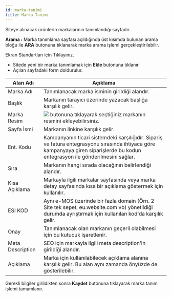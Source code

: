 ```yaml
---
id: marka-tanimi
title: Marka Tanımı
---
```


Siteye alınacak ürünlerin markalarının tanımlandığı sayfadır.

**Arama :** Marka tanımlama sayfası açıldığında üst kısımda bulunan arama bloğu ile **ARA** butonuna tıklanarak marka arama işlemi gerçekleştirilebilir.

Ekran Standartları için Tıklayınız.

- Sitede yeni bir marka tanımlamak için  **Ekle** butonuna tıklanır.
- Açılan sayfadaki form doldurulur.

|Alan Adı|Açıklama|
|--|--|
|Marka Adı|Tanımlanacak marka isminin girildiği alandır.|
|Başlık|Markanın tarayıcı üzerinde yazacak başlığa karşılık gelir.|
|Marka Resim|![](https://snipboard.io/48R0Kc.jpg) butonuna tıklayarak seçtiğiniz markanın resmini ekleyebilirsiniz.|
|Sayfa İsmi|Markanın linkine karşılık gelir.|
|Ent. Kodu|Kampanyanın ticari sistemdeki karşılığıdır. Sipariş ve fatura entegrasyonu sırasında ihtiyaca göre kampanyaya giren siparişlerde bu kodun entegrasyon ile gönderilmesini sağlar.|
|Sıra|Markanın hangi sırada olacağının belirlendiği alandır.|
|Kısa Açıklama|Markayla ilgili markalar sayfasında veya marka detay sayfasında kısa bir açıklama göstermek için kullanılır.
|ESI KOD|Aynı e-MOS üzerinde bir fazla domain (Örn. 2 Site tek sepet, eu.website.com vb) yönetildiği durumda ayrıştırmak için kullanılan kod'da karşılık gelir. |
|Onay|Tanımlanacak olan markanın geçerli olabilmesi için bu kutucuk işaretlenir.|
|Meta Description|SEO için markayla ilgili meta description'in girildiği alandır.|
|Açıklama|Marka için kullanılabilecek açıklama alanına karşılık gelir. Bu alan aynı zamanda önyüzde de gösterilebilir.|

Gerekli bilgiler girildikten sonra **Kaydet** butonuna tıklayarak marka tanım işlemi tamamlanır.